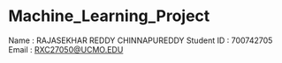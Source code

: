 # Machine_Learning_Project
Name :  RAJASEKHAR REDDY CHINNAPUREDDY
Student ID :  700742705
Email :  RXC27050@UCMO.EDU
